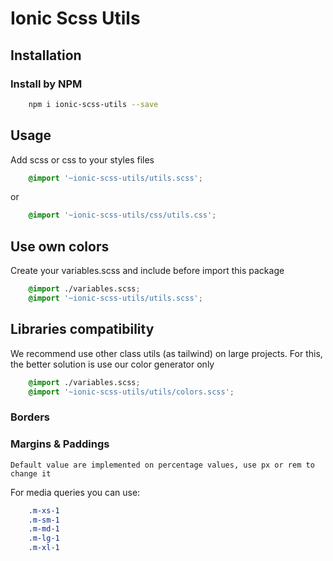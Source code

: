 # Ionic Scss Utils

## Installation

### Install by NPM

``` bash
    npm i ionic-scss-utils --save
```

## Usage

Add scss or css to your styles files

``` scss
    @import '~ionic-scss-utils/utils.scss';
```  

or

``` scss
    @import '~ionic-scss-utils/css/utils.css';
```  

## Use own colors

Create your variables.scss and include before import this package

```  scss
    @import ./variables.scss;
    @import '~ionic-scss-utils/utils.scss';
```

## Libraries compatibility

We recommend use other class utils (as tailwind) on large projects. For this, the better solution is use our color generator only

```  scss
    @import ./variables.scss;
    @import '~ionic-scss-utils/utils/colors.scss';
```

### Borders

### Margins & Paddings  

    Default value are implemented on percentage values, use px or rem to change it  

For media queries you can use:

```scss  
    .m-xs-1
    .m-sm-1
    .m-md-1
    .m-lg-1
    .m-xl-1
```
